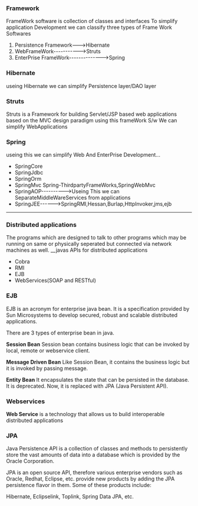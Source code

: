 ### Framework
FrameWork software  is collection of classes and interfaces To simplify application Development
we can classify three types of Frame Work Softwares
1. Persistence Framework--->Hibernate
2. WebFrameWork----------->Struts
3. EnterPrise FrameWork-------------->Spring
### Hibernate
useing Hibernate we can simplify Persistence layer/DAO layer
### Struts 
Struts is a Framework for building Servlet/JSP based web applications based on the MVC design paradigm
using this frameWork S/w We can simplify WebApplications
### Spring
 useing this we can simplify Web And EnterPrise Development...
*  SpringCore
*  SpringJdbc
*  SpringOrm
*  SpringMvc Spring-ThirdpartyFrameWorks,SpringWebMvc
*  SpringAOP---------->Useing This we can SeparateMiddleWareServices from applications
*  SpringJEE------>SpringRMI,Hessan,Burlap,HttpInvoker,jms,ejb

________________________________________________________________________________________________________________________________
### Distributed applications
The programs which are designed to talk to other programs which may be running on same or physically seperated but connected via network machines as well.
__javas APIs for distributed applications
* Cobra
* RMI
* EJB
* WebServices(SOAP and RESTful)


### EJB

EJB is an acronym for enterprise java bean. It is a specification provided by Sun Microsystems to develop secured, robust and scalable distributed applications.

There are 3 types of enterprise bean in java.

__Session Bean__
Session bean contains business logic that can be invoked by local, remote or webservice client.

__Message Driven Bean__
Like Session Bean, it contains the business logic but it is invoked by passing message.

__Entity Bean__
It encapsulates the state that can be persisted in the database. It is deprecated. Now, it is replaced with JPA (Java Persistent API).

### Webservices
__Web Service__ is a technology that allows us to build interoperable distributed applications

### JPA

Java Persistence API is a collection of classes and methods to persistently store the vast amounts of data into a database which is provided by the Oracle Corporation.

JPA is an open source API, therefore various enterprise vendors such as Oracle, Redhat, Eclipse, etc. provide new products by adding the JPA persistence flavor in them. Some of these products include:

Hibernate, Eclipselink, Toplink, Spring Data JPA, etc.
